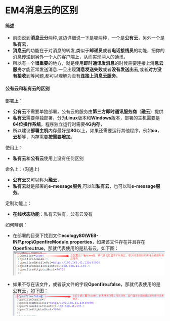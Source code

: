 # EM4消息云的区别

#### 简述
* 前面说到**消息云分**两种,这边详细说一下是哪两种，一个是**公有云**，另外一个是**私有云**，
* **消息云**的功能在于对消息的转发,类似于**邮递员**或者**电话接线员**的功能，把你的消息传递到另外一个人的客户端上，从而实现两人的通讯，
* 所以有一个**很重要**的地方，就是使用**即时通讯发消息**的时候需要连接上**消息云服务**才能正常发送消息.一旦出现**消息发送失败**或者**没有发送出去**,或者**对方没有接收**到等问题,都可以理解为没有**连接上消息云服务**。

#### 公有云和私有云的区别
部署上：
* **公有云**不需要单独部署，公有云的服务由**第三方即时通讯服务商**（**融云**）提供
* **私有云**需要单独部署，分为**Linux**版本和**Windows**版本，部署的主机需要是**64位操作系统**，程序独立运行时需要**4G内存**，
* 所以建议**部署主机**内存最好是**8G**以上，如果还需要运行其他程序，例如**oa**，**云桥**等，内存需要**按需要增加**。

使用上：
* **私有云**和**公有云**使用上没有任何区别

命名上：(沟通上)
* **公有云**又可以称为**融云**，
* **私有云**就是部署的**e-message服务**,可以叫**私有云**，也可以叫**e-message服务**。

定制功能上：
* **在线状态功能**：私有云独有，公有云没有

如何辨别：
* 在部署的目录下找到文件**ecology80\WEB-INF\prop\OpenfireModule.properties**，如果该文件存在并且存在**Openfire=true**，那就代表使用的是私有云，如下图：
![启用私有云服务](/image/c1/是否启用私有云.png "Title")

* 如果不存在该文件，或者该文件的字段**Openfire=false**，那就代表使用的是公有云，如下图：
![启用公有云服务](/image/c1/是否启用公有云.png "Title")
